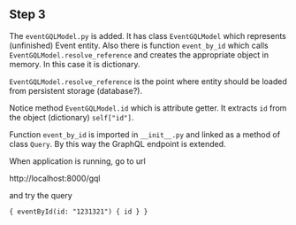 ## Step 3
The `eventGQLModel.py` is added. It has class `EventGQLModel` which represents (unfinished) Event entity.
Also there is function `event_by_id` which calls `EventGQLModel.resolve_reference` and creates the appropriate object in memory.
In this case it is dictionary.

`EventGQLModel.resolve_reference` is the point where entity should be loaded from persistent storage (database?).

Notice method `EventGQLModel.id` which is attribute getter. It extracts `id` from the object (dictionary) `self["id"]`.

Function `event_by_id` is imported in `__init__.py` and linked as a method of class `Query`.
By this way the GraphQL endpoint is extended.

When application is running, go to url

http://localhost:8000/gql

and try the query

`
{
  eventById(id: "1231321") {
    id
  }
}
`